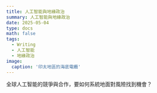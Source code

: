 ```yaml
---
title: 人工智能與地緣政治
summary: 人工智能與地緣政治
date: 2025-05-04
type: docs
math: false
tags:
  - Writing
  - 人工智能
  - 地緣政治
image:
  caption: '印太地區的海底電纜'
---
```


全球人工智能的競爭與合作，要如何系統地面對風險找到機會？


<!--more-->